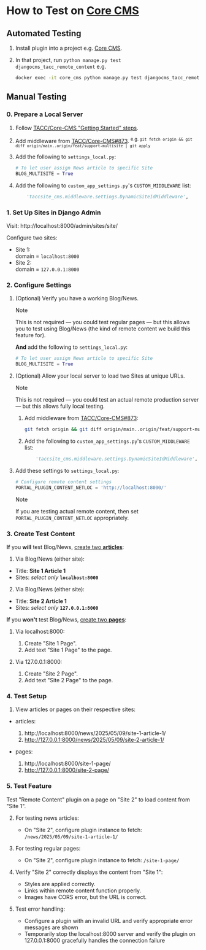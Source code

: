 # How to Test on [Core CMS]

[Core CMS]: https://github.com/TACC/Core-CMS

## Automated Testing

1. Install plugin into a project e.g. [Core CMS].
2. In that project, run `python manage.py test djangocms_tacc_remote_content` e.g.

    ```sh
    docker exec -it core_cms python manage.py test djangocms_tacc_remote_content
    ```

## Manual Testing

### 0. Prepare a Local Server

1. Follow [TACC/Core-CMS "Getting Started" steps](https://github.com/TACC/Core-CMS#getting-started).
2. Add middleware from [TACC/Core-CMS#873](https://github.com/TACC/Core-CMS/pull/873).
    <sup>e.g. `git fetch origin && git diff origin/main..origin/feat/support-multisite | git apply`</sup>
3. Add the following to `settings_local.py`:

    ```python
    # To let user assign News article to specific Site
    BLOG_MULTISITE = True
    ```

4. Add the following to `custom_app_settings.py`'s `CUSTOM_MIDDLEWARE` list:

    ```python
        'taccsite_cms.middleware.settings.DynamicSiteIdMiddleware',
   ```

### 1. Set Up Sites in Django Admin

Visit: http://localhost:8000/admin/sites/site/

Configure two sites:

- Site 1:\
    domain = `localhost:8000`
- Site 2:\
    domain = `127.0.0.1:8000`

### 2. Configure Settings

1. (Optional) Verify you have a working Blog/News.

    > [!NOTE]
    > This is not required — you could test regular pages — but this allows you to test using Blog/News (the kind of remote content we build this feature for).

    **And** add the following to `settings_local.py`:

    ```python
    # To let user assign News article to specific Site
    BLOG_MULTISITE = True
    ```

2. (Optional) Allow your local server to load two Sites at unique URLs.

    > [!NOTE]
    > This is not required — you could test an actual remote production server — but this allows fully local testing.

    1. Add middleware from [TACC/Core-CMS#873](https://github.com/TACC/Core-CMS/pull/873):

        ```sh
        git fetch origin && git diff origin/main..origin/feat/support-multisite | git apply
        ```

    2. Add the following to `custom_app_settings.py`'s `CUSTOM_MIDDLEWARE` list:

        ```python
            'taccsite_cms.middleware.settings.DynamicSiteIdMiddleware',
        ```

3. Add these settings to `settings_local.py`:

    ```python
    # Configure remote content settings
    PORTAL_PLUGIN_CONTENT_NETLOC = 'http://localhost:8000/'
    ```

    > [!NOTE]
    > If you are testing actual remote content, then set `PORTAL_PLUGIN_CONTENT_NETLOC` appropriately.

### 3. Create Test Content

**If** you **will** test Blog/News, [create two **articles**](http://localhost:8000/admin/djangocms_blog/post/):

1. Via Blog/News (either site):

  - Title: **Site 1 Article 1**
  - Sites: _select only_ **`localhost:8000`**

2. Via Blog/News (either site):

  - Title: **Site 2 Article 1**
  - Sites: _select only_ **`127.0.0.1:8000`**

**If** you **won't** test Blog/News, [create two **pages**](http://localhost:8000/admin/cms/page/):

1. Via localhost:8000:

    1. Create "Site 1 Page".
    2. Add text "Site 1 Page" to the page.

2. Via 127.0.0.1:8000:

    1. Create "Site 2 Page".
    2. Add text "Site 2 Page" to the page.

### 4. Test Setup

1. View articles or pages on their respective sites:

  - articles:
    1. http://localhost:8000/news/2025/05/09/site-1-article-1/
    2. http://127.0.0.1:8000/news/2025/05/09/site-2-article-1/

  - pages:
    1. http://localhost:8000/site-1-page/
    2. http://127.0.0.1:8000/site-2-page/

### 5. Test Feature

Test "Remote Content" plugin on a page on "Site 2" to load content from "Site 1".

2. For testing news articles:
   - On "Site 2", configure plugin instance to fetch: `/news/2025/05/09/site-1-article-1/`

3. For testing regular pages:
   - On "Site 2", configure plugin instance to fetch: `/site-1-page/`

4. Verify "Site 2" correctly displays the content from "Site 1":
   - Styles are applied correctly.
   - Links within remote content function properly.
   - Images have CORS error, but the URL is correct.

5. Test error handling:
   - Configure a plugin with an invalid URL and verify appropriate error messages are shown
   - Temporarily stop the localhost:8000 server and verify the plugin on 127.0.0.1:8000 gracefully handles the connection failure
